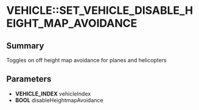 # VEHICLE::SET_VEHICLE_DISABLE_HEIGHT_MAP_AVOIDANCE

## Summary
Toggles on off height map avoidance for planes and helicopters

## Parameters
* **VEHICLE_INDEX** vehicleIndex
* **BOOL** disableHeightmapAvoidance
